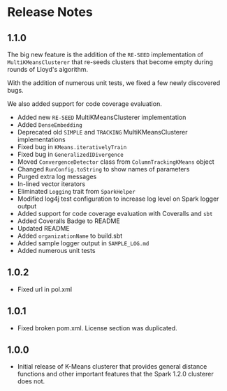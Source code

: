# Release Notes

## 1.1.0

The big new feature is the addition of the ```RE-SEED``` implementation of ```MultiKMeansClusterer```
that re-seeds clusters that become empty during rounds of Lloyd's algorithm.

With the addition of numerous unit tests, we fixed a few newly discovered bugs.

We also added support for code coverage evaluation.

- Added new ```RE-SEED``` MultiKMeansClusterer implementation
- Added ```DenseEmbedding```
- Deprecated old ```SIMPLE``` and ```TRACKING``` MultiKMeansClusterer implementations
- Fixed bug in ```KMeans.iterativelyTrain```
- Fixed bug in  ```GeneralizedIDivergence```
- Moved ```ConvergenceDetector``` class from ```ColumnTrackingKMeans``` object
- Changed ```RunConfig.toString``` to show names of parameters
- Purged extra log messages
- In-lined vector iterators
- Eliminated ```Logging``` trait from ```SparkHelper```
- Modified log4j test configuration to increase log level on Spark logger output
- Added support for code coverage evaluation with Coveralls and ```sbt```
- Added Coveralls Badge to README
- Updated README
- Added ```organizationName``` to build.sbt
- Added sample logger output in ```SAMPLE_LOG.md```
- Added numerous unit tests

## 1.0.2

- Fixed url in pol.xml

## 1.0.1

- Fixed broken pom.xml. License section was duplicated.

## 1.0.0

- Initial release of K-Means clusterer that provides general distance functions and
other important features that the Spark 1.2.0 clusterer does not.
